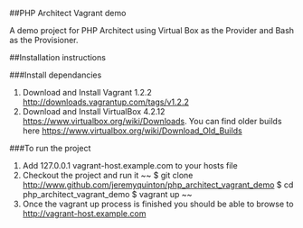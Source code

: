 ##PHP Architect Vagrant demo

A demo project for PHP Architect using Virtual Box as the Provider and Bash as the Provisioner.

##Installation instructions

###Install dependancies
1. Download and Install Vagrant 1.2.2 http://downloads.vagrantup.com/tags/v1.2.2
2. Download and Install VirtualBox 4.2.12 https://www.virtualbox.org/wiki/Downloads. You can find older builds here https://www.virtualbox.org/wiki/Download_Old_Builds

###To run the project
1. Add 127.0.0.1 vagrant-host.example.com to your hosts file
2. Checkout the project and run it
~~
$ git clone <http://www.github.com/jeremyquinton/php_architect_vagrant_demo>
$ cd php_architect_vagrant_demo
$ vagrant up 
~~
3. Once the vagrant up process is finished you should be able to browse to http://vagrant-host.example.com
